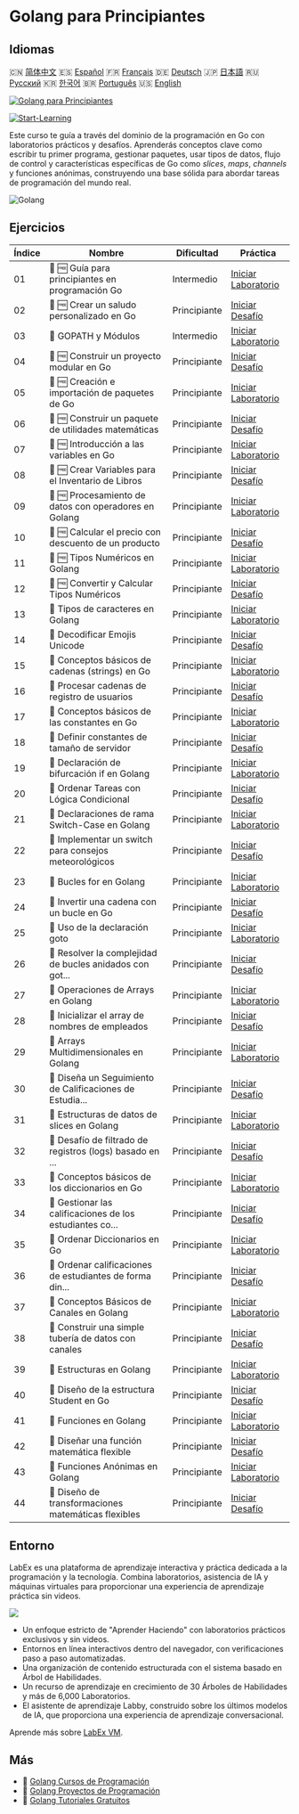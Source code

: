# Golang para Principiantes

## Idiomas

🇨🇳 [简体中文](README_zh.md) 🇪🇸 [Español](README_es.md) 🇫🇷 [Français](README_fr.md) 🇩🇪 [Deutsch](README_de.md) 🇯🇵 [日本語](README_ja.md) 🇷🇺 [Русский](README_ru.md) 🇰🇷 [한국어](README_ko.md) 🇧🇷 [Português](README_pt.md) 🇺🇸 [English](README.md) 

[![Golang para Principiantes](https://cover-creator.labex.io/golang-for-beginners.png?lang=es)](https://labex.io/es/courses/golang-for-beginners)

[![Start-Learning](https://img.shields.io/badge/Start-Learning-whitesmoke?style=for-the-badge)](https://labex.io/es/courses/golang-for-beginners)

Este curso te guía a través del dominio de la programación en Go con laboratorios prácticos y desafíos. Aprenderás conceptos clave como escribir tu primer programa, gestionar paquetes, usar tipos de datos, flujo de control y características específicas de Go como *slices*, *maps*, *channels* y funciones anónimas, construyendo una base sólida para abordar tareas de programación del mundo real.

![Golang](https://img.shields.io/badge/Golang-whitesmoke?style=for-the-badge&logo=golang)


## Ejercicios

|   Índice | Nombre                                                    | Dificultad   | Práctica                                                                                                                           |
|----------|-----------------------------------------------------------|--------------|------------------------------------------------------------------------------------------------------------------------------------|
|       01 | 📖 🆓 Guía para principiantes en programación Go          | Intermedio   | <a target='_blank' href='https://labex.io/es/tutorials/go-beginner-s-guide-to-go-programming-149062'>Iniciar Laboratorio</a>       |
|       02 | 🎯 🆓 Crear un saludo personalizado en Go                 | Principiante | <a target='_blank' href='https://labex.io/es/tutorials/go-craft-a-personalized-go-greeting-435633'>Iniciar Desafío</a>             |
|       03 | 📖  GOPATH y Módulos                                      | Intermedio   | <a target='_blank' href='https://labex.io/es/tutorials/go-gopath-and-module-149063'>Iniciar Laboratorio</a>                        |
|       04 | 🎯 🆓 Construir un proyecto modular en Go                 | Principiante | <a target='_blank' href='https://labex.io/es/tutorials/go-build-a-modular-go-project-435640'>Iniciar Desafío</a>                   |
|       05 | 📖 🆓 Creación e importación de paquetes de Go            | Principiante | <a target='_blank' href='https://labex.io/es/tutorials/go-creating-and-importing-go-packages-149064'>Iniciar Laboratorio</a>       |
|       06 | 🎯 🆓 Construir un paquete de utilidades matemáticas      | Principiante | <a target='_blank' href='https://labex.io/es/tutorials/go-build-a-math-utility-package-435676'>Iniciar Desafío</a>                 |
|       07 | 📖 🆓 Introducción a las variables en Go                  | Principiante | <a target='_blank' href='https://labex.io/es/tutorials/go-introduction-to-go-variables-149065'>Iniciar Laboratorio</a>             |
|       08 | 🎯 🆓 Crear Variables para el Inventario de Libros        | Principiante | <a target='_blank' href='https://labex.io/es/tutorials/go-craft-book-inventory-variables-435684'>Iniciar Desafío</a>               |
|       09 | 📖 🆓 Procesamiento de datos con operadores en Golang     | Principiante | <a target='_blank' href='https://labex.io/es/tutorials/go-data-processing-with-operators-in-golang-149066'>Iniciar Laboratorio</a> |
|       10 | 🎯 🆓 Calcular el precio con descuento de un producto     | Principiante | <a target='_blank' href='https://labex.io/es/tutorials/calculate-product-discount-price-435694'>Iniciar Desafío</a>                |
|       11 | 📖 🆓 Tipos Numéricos en Golang                           | Principiante | <a target='_blank' href='https://labex.io/es/tutorials/go-numerical-types-in-golang-149067'>Iniciar Laboratorio</a>                |
|       12 | 🎯 🆓 Convertir y Calcular Tipos Numéricos                | Principiante | <a target='_blank' href='https://labex.io/es/tutorials/convert-and-calculate-numeric-types-435824'>Iniciar Desafío</a>             |
|       13 | 📖  Tipos de caracteres en Golang                         | Principiante | <a target='_blank' href='https://labex.io/es/tutorials/go-character-types-in-golang-149068'>Iniciar Laboratorio</a>                |
|       14 | 🎯  Decodificar Emojis Unicode                            | Principiante | <a target='_blank' href='https://labex.io/es/tutorials/go-decode-unicode-emojis-435852'>Iniciar Desafío</a>                        |
|       15 | 📖  Conceptos básicos de cadenas (strings) en Go          | Principiante | <a target='_blank' href='https://labex.io/es/tutorials/go-go-string-fundamentals-149069'>Iniciar Laboratorio</a>                   |
|       16 | 🎯  Procesar cadenas de registro de usuarios              | Principiante | <a target='_blank' href='https://labex.io/es/tutorials/go-process-user-registration-strings-436083'>Iniciar Desafío</a>            |
|       17 | 📖  Conceptos básicos de las constantes en Go             | Principiante | <a target='_blank' href='https://labex.io/es/tutorials/go-go-constants-fundamentals-149070'>Iniciar Laboratorio</a>                |
|       18 | 🎯  Definir constantes de tamaño de servidor              | Principiante | <a target='_blank' href='https://labex.io/es/tutorials/go-define-server-size-constants-436400'>Iniciar Desafío</a>                 |
|       19 | 📖  Declaración de bifurcación if en Golang               | Principiante | <a target='_blank' href='https://labex.io/es/tutorials/go-if-branch-statement-in-golang-149071'>Iniciar Laboratorio</a>            |
|       20 | 🎯  Ordenar Tareas con Lógica Condicional                 | Principiante | <a target='_blank' href='https://labex.io/es/tutorials/go-sort-tasks-with-conditional-logic-436418'>Iniciar Desafío</a>            |
|       21 | 📖  Declaraciones de rama Switch-Case en Golang           | Principiante | <a target='_blank' href='https://labex.io/es/tutorials/go-switch-case-branch-statements-in-golang-149072'>Iniciar Laboratorio</a>  |
|       22 | 🎯  Implementar un switch para consejos meteorológicos    | Principiante | <a target='_blank' href='https://labex.io/es/tutorials/go-implement-weather-advice-switch-436449'>Iniciar Desafío</a>              |
|       23 | 📖  Bucles for en Golang                                  | Principiante | <a target='_blank' href='https://labex.io/es/tutorials/go-for-loops-in-golang-149073'>Iniciar Laboratorio</a>                      |
|       24 | 🎯  Invertir una cadena con un bucle en Go                | Principiante | <a target='_blank' href='https://labex.io/es/tutorials/go-reverse-string-with-go-loop-436520'>Iniciar Desafío</a>                  |
|       25 | 📖  Uso de la declaración goto                            | Principiante | <a target='_blank' href='https://labex.io/es/tutorials/go-goto-statement-usage-149074'>Iniciar Laboratorio</a>                     |
|       26 | 🎯  Resolver la complejidad de bucles anidados con got... | Principiante | <a target='_blank' href='https://labex.io/es/tutorials/go-solve-nested-loop-complexity-with-goto-436529'>Iniciar Desafío</a>       |
|       27 | 📖  Operaciones de Arrays en Golang                       | Principiante | <a target='_blank' href='https://labex.io/es/tutorials/go-array-operations-in-golang-149075'>Iniciar Laboratorio</a>               |
|       28 | 🎯  Inicializar el array de nombres de empleados          | Principiante | <a target='_blank' href='https://labex.io/es/tutorials/go-initialize-employee-names-array-436643'>Iniciar Desafío</a>              |
|       29 | 📖  Arrays Multidimensionales en Golang                   | Principiante | <a target='_blank' href='https://labex.io/es/tutorials/go-multidimensional-arrays-in-golang-149076'>Iniciar Laboratorio</a>        |
|       30 | 🎯  Diseña un Seguimiento de Calificaciones de Estudia... | Principiante | <a target='_blank' href='https://labex.io/es/tutorials/go-design-a-student-grade-tracker-436649'>Iniciar Desafío</a>               |
|       31 | 📖  Estructuras de datos de slices en Golang              | Principiante | <a target='_blank' href='https://labex.io/es/tutorials/go-golang-slice-data-structures-149077'>Iniciar Laboratorio</a>             |
|       32 | 🎯  Desafío de filtrado de registros (logs) basado en ... | Principiante | <a target='_blank' href='https://labex.io/es/tutorials/go-slice-log-filter-challenge-436686'>Iniciar Desafío</a>                   |
|       33 | 📖  Conceptos básicos de los diccionarios en Go           | Principiante | <a target='_blank' href='https://labex.io/es/tutorials/go-go-dictionary-fundamentals-149080'>Iniciar Laboratorio</a>               |
|       34 | 🎯  Gestionar las calificaciones de los estudiantes co... | Principiante | <a target='_blank' href='https://labex.io/es/tutorials/go-manage-student-grades-with-go-maps-436735'>Iniciar Desafío</a>           |
|       35 | 📖  Ordenar Diccionarios en Go                            | Principiante | <a target='_blank' href='https://labex.io/es/tutorials/go-sorting-go-dictionaries-149095'>Iniciar Laboratorio</a>                  |
|       36 | 🎯  Ordenar calificaciones de estudiantes de forma din... | Principiante | <a target='_blank' href='https://labex.io/es/tutorials/go-sort-student-grades-dynamically-437203'>Iniciar Desafío</a>              |
|       37 | 📖  Conceptos Básicos de Canales en Golang                | Principiante | <a target='_blank' href='https://labex.io/es/tutorials/go-channel-primitives-in-golang-149096'>Iniciar Laboratorio</a>             |
|       38 | 🎯  Construir una simple tubería de datos con canales     | Principiante | <a target='_blank' href='https://labex.io/es/tutorials/go-build-a-simple-channel-data-pipeline-437199'>Iniciar Desafío</a>         |
|       39 | 📖  Estructuras en Golang                                 | Principiante | <a target='_blank' href='https://labex.io/es/tutorials/go-structures-in-golang-149097'>Iniciar Laboratorio</a>                     |
|       40 | 🎯  Diseño de la estructura Student en Go                 | Principiante | <a target='_blank' href='https://labex.io/es/tutorials/go-design-student-struct-in-go-437202'>Iniciar Desafío</a>                  |
|       41 | 📖  Funciones en Golang                                   | Principiante | <a target='_blank' href='https://labex.io/es/tutorials/go-functions-in-golang-149098'>Iniciar Laboratorio</a>                      |
|       42 | 🎯  Diseñar una función matemática flexible               | Principiante | <a target='_blank' href='https://labex.io/es/tutorials/go-design-flexible-math-function-437200'>Iniciar Desafío</a>                |
|       43 | 📖  Funciones Anónimas en Golang                          | Principiante | <a target='_blank' href='https://labex.io/es/tutorials/go-anonymous-functions-in-golang-149099'>Iniciar Laboratorio</a>            |
|       44 | 🎯  Diseño de transformaciones matemáticas flexibles      | Principiante | <a target='_blank' href='https://labex.io/es/tutorials/go-design-flexible-math-transformations-437201'>Iniciar Desafío</a>         |

## Entorno

LabEx es una plataforma de aprendizaje interactiva y práctica dedicada a la programación y la tecnología. Combina laboratorios, asistencia de IA y máquinas virtuales para proporcionar una experiencia de aprendizaje práctica sin videos.

![](https://tutorial-screenshot.getvm.io/images/vm-1725247253.png)

- Un enfoque estricto de "Aprender Haciendo" con laboratorios prácticos exclusivos y sin videos.
- Entornos en línea interactivos dentro del navegador, con verificaciones paso a paso automatizadas.
- Una organización de contenido estructurada con el sistema basado en Árbol de Habilidades.
- Un recurso de aprendizaje en crecimiento de 30 Árboles de Habilidades y más de 6,000 Laboratorios.
- El asistente de aprendizaje Labby, construido sobre los últimos modelos de IA, que proporciona una experiencia de aprendizaje conversacional.

Aprende más sobre [LabEx VM](https://support.labex.io/using-labex/virtual-machine).

## Más

- 🔗 [Golang Cursos de Programación](https://github.com/labex-labs/awesome-programming-courses)
- 🔗 [Golang Proyectos de Programación](https://github.com/labex-labs/awesome-programming-projects)
- 🔗 [Golang Tutoriales Gratuitos](https://github.com/labex-labs/go-free-tutorials)

